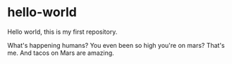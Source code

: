 # hello-world
Hello world, this is my first repository. 

What's happening humans? You even been so high you're on mars? That's me. And tacos on Mars are amazing.

